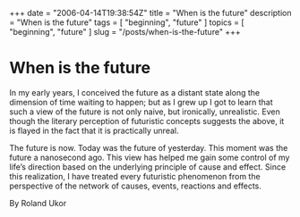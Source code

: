 +++
date        = "2006-04-14T19:38:54Z"
title       = "When is the future"
description = "When is the future"
tags        = [ "beginning", "future" ]
topics      = [ "beginning", "future" ]
slug        = "/posts/when-is-the-future"
+++


# When is the future

In my early years, I conceived the future as a distant state along the dimension of time waiting to happen; but as I grew up I got to learn that such a view of the future is not only naive, but ironically, unrealistic. Even though the literary perception of futuristic concepts suggests the above, it is flayed in the fact that it is practically unreal.

The future is now. Today was the future of yesterday. This moment was the future a nanosecond ago. This view has helped me gain some control of my life’s direction based on the underlying principle of cause and effect. Since this realization, I have treated every futuristic phenomenon from the perspective of the network of causes, events, reactions and effects.

By Roland Ukor
